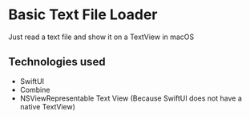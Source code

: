 #  Basic Text File Loader
Just read a text file and show it on a TextView in macOS

## Technologies used
* SwiftUI
* Combine
* NSViewRepresentable Text View (Because SwiftUI does not have a native TextView)

